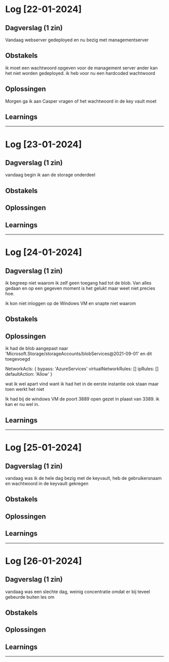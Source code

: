 # Log [22-01-2024]


## Dagverslag (1 zin)

Vandaag webserver gedeployed en nu bezig met managementserver


## Obstakels
ik moet een wachtwoord opgeven voor de management server ander kan het niet worden gedeployed. ik heb voor nu een hardcoded wachtwoord


## Oplossingen

Morgen ga ik aan Casper vragen of het wachtwoord in de key vault moet 


## Learnings


---
# Log [23-01-2024]


## Dagverslag (1 zin)

vandaag begin ik aan de storage onderdeel


## Obstakels


## Oplossingen


## Learnings


---
# Log [24-01-2024]


## Dagverslag (1 zin)

ik begreep niet waarom ik zelf geen toegang had tot de blob. Van alles gedaan en op een gegeven moment is het gelukt maar weet niet precies hoe.

ik kon niet inloggen op de Windows VM en snapte niet waarom

## Obstakels


## Oplossingen

ik had de  blob aangepast naar 'Microsoft.Storage/storageAccounts/blobServices@2021-09-01'  en dit toegevoegd 

NetworkAcls: {
      bypass: 'AzureServices'
      virtualNetworkRules: []
      ipRules: []
      defaultAction: 'Allow'
    }
 
 wat ik wel apart vind want ik had het in de eerste instantie ook staan maar toen werkt het niet

 Ik had bij de windows VM de poort 3889 open gezet in plaast van 3389. ik kan er nu wel in.

## Learnings


---
# Log [25-01-2024]


## Dagverslag (1 zin)

vandaag was ik de hele dag bezig met de keyvault, heb de gebruikersnaam en wachtwoord in de keyvault gekregen


## Obstakels


## Oplossingen


## Learnings


---
# Log [26-01-2024]


## Dagverslag (1 zin)

vandaag was een slechte dag, weinig concentratie omdat er bij teveel gebeurde buiten les om


## Obstakels


## Oplossingen


## Learnings


---
